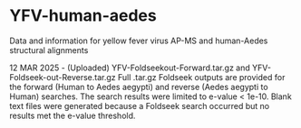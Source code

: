 # YFV-human-aedes
Data and information for yellow fever virus AP-MS and human-Aedes structural alignments

12 MAR 2025 - (Uploaded) YFV-Foldseekout-Forward.tar.gz and YFV-Foldseek-out-Reverse.tar.gz
  Full .tar.gz Foldseek outputs are provided for the forward (Human to Aedes aegypti) and reverse (Aedes aegypti to Human) searches.
  The search results were limited to e-value < 1e-10.
  Blank text files were generated because a Foldseek search occurred but no results met the e-value threshold.
